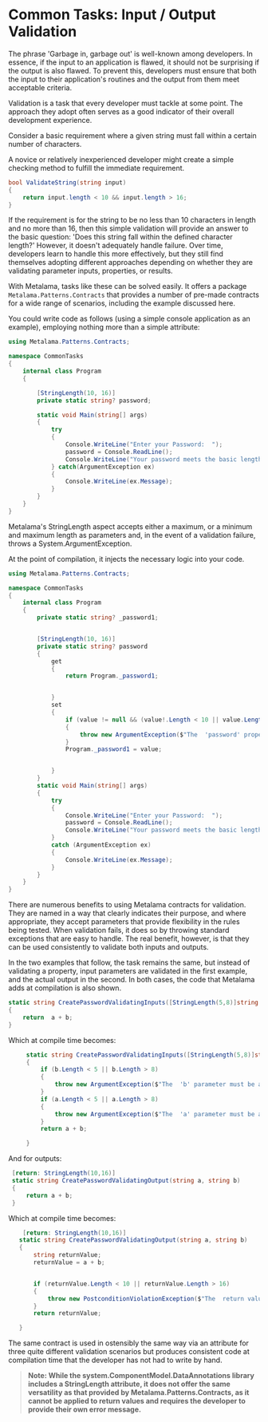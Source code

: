 # Common Tasks: Input / Output Validation

The phrase 'Garbage in, garbage out' is well-known among developers. In essence, if the input to an application is flawed, it should not be surprising if the output is also flawed. To prevent this, developers must ensure that both the input to their application's routines and the output from them meet acceptable criteria.

Validation is a task that every developer must tackle at some point. The approach they adopt often serves as a good indicator of their overall development experience.

Consider a basic requirement where a given string must fall within a certain number of characters.

A novice or relatively inexperienced developer might create a simple checking method to fulfill the immediate requirement.

```c#
bool ValidateString(string input)
{
    return input.length < 10 && input.length > 16;
}
```

If the requirement is for the string to be no less than 10 characters in length and no more than 16, then this simple validation will provide an answer to the basic question: 'Does this string fall within the defined character length?' However, it doesn't adequately handle failure. Over time, developers learn to handle this more effectively, but they still find themselves adopting different approaches depending on whether they are validating parameter inputs, properties, or results.

With Metalama, tasks like these can be solved easily. It offers a package `Metalama.Patterns.Contracts` that provides a number of pre-made contracts for a wide range of scenarios, including the example discussed here.

You could write code as follows (using a simple console application as an example), employing nothing more than a simple attribute:

```c#
using Metalama.Patterns.Contracts;

namespace CommonTasks
{
    internal class Program
    {

        [StringLength(10, 16)]
        private static string? password;

        static void Main(string[] args)
        {
            try
            {
                Console.WriteLine("Enter your Password:  ");
                password = Console.ReadLine();
                Console.WriteLine("Your password meets the basic length requirement.");
            } catch(ArgumentException ex)
            {
                Console.WriteLine(ex.Message);
            }
        }
    }
}
```

Metalama's StringLength aspect accepts either a maximum, or a minimum and maximum length as parameters and, in the event of a validation failure, throws a System.ArgumentException.

At the point of compilation, it injects the necessary logic into your code.

```c#
using Metalama.Patterns.Contracts;

namespace CommonTasks
{
    internal class Program
    {
        private static string? _password1;


        [StringLength(10, 16)]
        private static string? password
        {
            get
            {
                return Program._password1;


            }
            set
            {
                if (value != null && (value!.Length < 10 || value.Length > 16))
                {
                    throw new ArgumentException($"The  'password' property must be a string with length between {10} and {16}.", "value");
                }
                Program._password1 = value;


            }
        }
        static void Main(string[] args)
        {
            try
            {
                Console.WriteLine("Enter your Password:  ");
                password = Console.ReadLine();
                Console.WriteLine("Your password meets the basic length requirement.");
            }
            catch (ArgumentException ex)
            {
                Console.WriteLine(ex.Message);
            }
        }
    }
}
```

There are numerous benefits to using Metalama contracts for validation. They are named in a way that clearly indicates their purpose, and where appropriate, they accept parameters that provide flexibility in the rules being tested. When validation fails, it does so by throwing standard exceptions that are easy to handle. The real benefit, however, is that they can be used consistently to validate both inputs and outputs.

In the two examples that follow, the task remains the same, but instead of validating a property, input parameters are validated in the first example, and the actual output in the second. In both cases, the code that Metalama adds at compilation is also shown.

```c#
static string CreatePasswordValidatingInputs([StringLength(5,8)]string a, [StringLength(5, 8)] string b)
{
    return  a + b;
}
```

Which at compile time becomes:

```c#
     static string CreatePasswordValidatingInputs([StringLength(5,8)]string a, [StringLength(5, 8)] string b)
     {
         if (b.Length < 5 || b.Length > 8)
         {
             throw new ArgumentException($"The  'b' parameter must be a string with length between {5} and {8}.", "b");
         }
         if (a.Length < 5 || a.Length > 8)
         {
             throw new ArgumentException($"The  'a' parameter must be a string with length between {5} and {8}.", "a");
         }
         return a + b;

     }
```

And for outputs:

```c#
 [return: StringLength(10,16)]
 static string CreatePasswordValidatingOutput(string a, string b)
 {
     return a + b;
 }
```

Which at compile time becomes:

```c#
    [return: StringLength(10,16)]
   static string CreatePasswordValidatingOutput(string a, string b)
   {
       string returnValue;
       returnValue = a + b;


       if (returnValue.Length < 10 || returnValue.Length > 16)
       {
           throw new PostconditionViolationException($"The  return value must be a string with length between {10} and {16}.");
       }
       return returnValue;

   }
```

The same contract is used in ostensibly the same way via an attribute for three quite different validation scenarios but produces consistent code at compilation time that the developer has not had to write by hand.

> **Note: While the system.ComponentModel.DataAnnotations library includes a StringLength attribute, it does not offer the same versatility as that provided by Metalama.Patterns.Contracts, as it cannot be applied to return values and requires the developer to provide their own error message.**

